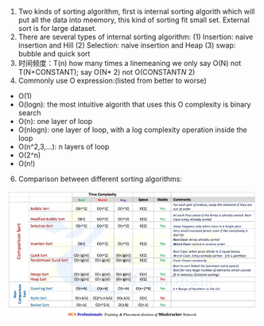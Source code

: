 1. Two kinds of sorting algorithm, first is internal sorting algorith which will put all the data into meemory, this kind of sorting fit small set. External sort is for large dataset.
2. There are several types of internal sorting algorithm: (1) Insertion: naive insertion and Hill (2) Selection: naive insertion and Heap (3) swap: bubble and quick sort
3. 时间频度：T(n) how many times a linemeaning we only say O(N) not T(N+CONSTANT); say 
   O(N* 2) not O(CONSTANT*N* 2)
4.  Commonly use O expression:(listed from better to worse)
   - O(1)
   - O(logn): the most intuitive algorith that uses this O complexity is binary search
   - O(n): one layer of loop
   - O(nlogn): one layer of loop, with a log complexity operation inside the loop
   - O(n^2,3,...): n layers of loop
   - O(2^n)
   - O(n!)
6. Comparison between different sorting algorithms:  

<div align="center">
    <img src="1.jpg" width="800",height="800"/>
</div>   
&#8194;&#8194; 